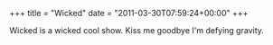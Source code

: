 +++
title = "Wicked"
date = "2011-03-30T07:59:24+00:00"
+++

Wicked is a wicked cool show.  Kiss me goodbye I'm defying gravity.
			